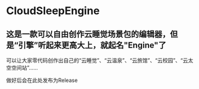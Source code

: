# CloudSleepEngine

## 这是一款可以自由创作云睡觉场景包的编辑器，但是“引擎”听起来更高大上，就起名"Engine"了

可以让大家零代码创作出自己的“云睡觉”、“云温泉”、“云旅馆”、“云校园”、“云太空空间站”……

做好后会在此处发布为Release
